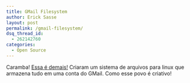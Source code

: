 ```yaml
---
title: GMail Filesystem
author: Erick Sasse
layout: post
permalink: /gmail-filesystem/
dsq_thread_id:
  - 262142760
categories:
  - Open Source
---
```

Caramba! [Essa &eacute; demais!][1] Criaram um sistema de arquivos para linux que armazena tudo em uma conta do GMail. Como esse povo &eacute; criativo!

 [1]: http://www.noticiaslinux.com.br/nl1093835089.html